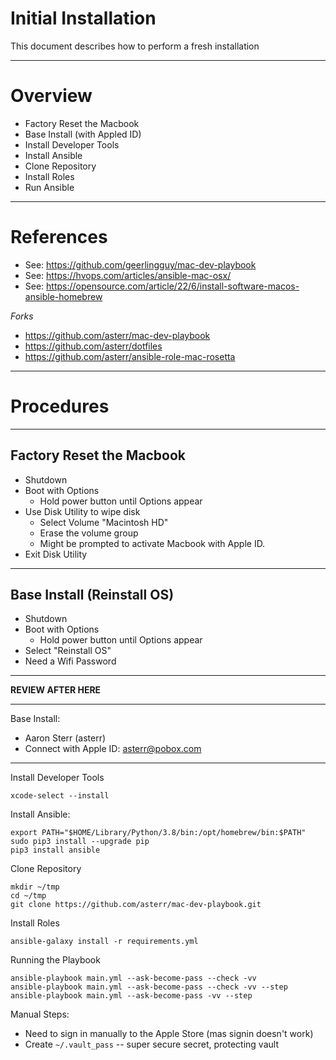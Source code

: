 # Initial Installation

This document describes how to perform a fresh installation

---

# Overview

  * Factory Reset the Macbook
  * Base Install (with Appled ID)
  * Install Developer Tools
  * Install Ansible
  * Clone Repository
  * Install Roles
  * Run Ansible


---

# References

  * See: https://github.com/geerlingguy/mac-dev-playbook
  * See: https://hvops.com/articles/ansible-mac-osx/
  * See: https://opensource.com/article/22/6/install-software-macos-ansible-homebrew

*Forks*

  * https://github.com/asterr/mac-dev-playbook
  * https://github.com/asterr/dotfiles
  * https://github.com/asterr/ansible-role-mac-rosetta

---

# Procedures

---

## Factory Reset the Macbook

  * Shutdown
  * Boot with Options
    * Hold power button until Options appear
  * Use Disk Utility to wipe disk
    * Select Volume "Macintosh HD"
    * Erase the volume group
    * Might be prompted to activate Macbook with Apple ID.
  * Exit Disk Utility

---

## Base Install (Reinstall OS)

  * Shutdown
  * Boot with Options
    * Hold power button until Options appear
  * Select "Reinstall OS"
  * Need a Wifi Password


---

**REVIEW AFTER HERE**



----

Base Install:

- Aaron Sterr (asterr)
- Connect with Apple ID: asterr@pobox.com


----

Install Developer Tools

```
xcode-select --install
```

Install Ansible:

```
export PATH="$HOME/Library/Python/3.8/bin:/opt/homebrew/bin:$PATH"
sudo pip3 install --upgrade pip
pip3 install ansible
```

Clone Repository

```
mkdir ~/tmp
cd ~/tmp
git clone https://github.com/asterr/mac-dev-playbook.git
```

Install Roles

```
ansible-galaxy install -r requirements.yml
```


Running the Playbook

```
ansible-playbook main.yml --ask-become-pass --check -vv
ansible-playbook main.yml --ask-become-pass --check -vv --step
ansible-playbook main.yml --ask-become-pass -vv --step
```



Manual Steps:

- Need to sign in manually to the Apple Store (mas signin doesn't work)
- Create `~/.vault_pass` -- super secure secret, protecting vault
